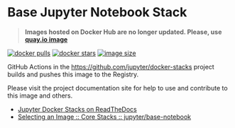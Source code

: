 # Base Jupyter Notebook Stack

> **Images hosted on Docker Hub are no longer updated. Please, use [quay.io image](https://quay.io/repository/jupyter/base-notebook)**

[![docker pulls](https://img.shields.io/docker/pulls/jupyter/base-notebook.svg)](https://hub.docker.com/r/jupyter/base-notebook/)
[![docker stars](https://img.shields.io/docker/stars/jupyter/base-notebook.svg)](https://hub.docker.com/r/jupyter/base-notebook/)
[![image size](https://img.shields.io/docker/image-size/jupyter/base-notebook/latest)](https://hub.docker.com/r/jupyter/base-notebook/ "jupyter/base-notebook image size")

GitHub Actions in the <https://github.com/jupyter/docker-stacks> project builds and pushes this image to the Registry.

Please visit the project documentation site for help to use and contribute to this image and others.

- [Jupyter Docker Stacks on ReadTheDocs](https://jupyter-docker-stacks.readthedocs.io/en/latest/index.html)
- [Selecting an Image :: Core Stacks :: jupyter/base-notebook](https://jupyter-docker-stacks.readthedocs.io/en/latest/using/selecting.html#jupyter-base-notebook)
